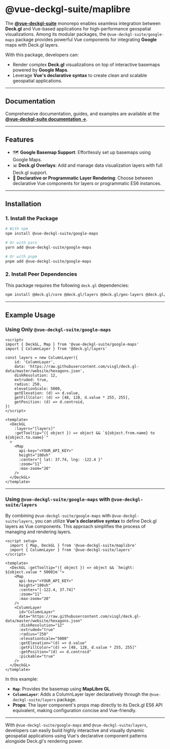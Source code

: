 # @vue-deckgl-suite/maplibre

The **[@vue-deckgl-suite](https://github.com/MostafaGamalSayed/vue-deck.gl-suite)** monorepo enables seamless integration between **Deck.gl** and Vue-based applications for high-performance geospatial visualizations. Among its modular packages, the `@vue-deckgl-suite/google-maps` package provides powerful Vue components for integrating **Google** maps with Deck.gl layers.

With this package, developers can:
- Render complex **Deck.gl** visualizations on top of interactive basemaps powered by **Google Maps**.
- Leverage **Vue's declarative syntax** to create clean and scalable geospatial applications.

---

## Documentation

Comprehensive documentation, guides, and examples are available at the **[@vue-deckgl-suite documentation →](https://vue-deckgl-suite.wakeb.tech/)**.

---

## Features

- 🗺 **Google Basemap Support**: Effortlessly set up basemaps using Google Maps.
- 📊 **Deck.gl Overlays**: Add and manage data visualization layers with full Deck.gl support.
- 🔄 **Declarative or Programmatic Layer Rendering**: Choose between declarative Vue components for layers or programmatic ES6 instances.

---

## Installation

### 1. Install the Package
```bash
# With npm
npm install @vue-deckgl-suite/google-maps

# Or with yarn
yarn add @vue-deckgl-suite/google-maps

# Or with pnpm
pnpm add @vue-deckgl-suite/google-maps
```

### 2. Install Peer Dependencies
This package requires the following `deck.gl` dependencies:
```bash
npm install @deck.gl/core @deck.gl/layers @deck.gl/geo-layers @deck.gl/aggregation-layers @deck.gl/google-maps
```

---

## Example Usage

### Using Only `@vue-deckgl-suite/google-maps`
```vue
<script>
import { DeckGL, Map } from '@vue-deckgl-suite/google-maps'
import { ColumnLayer } from '@deck.gl/layers'

const layers = new ColumnLayer({
    id: 'ColumnLayer',
    data: 'https://raw.githubusercontent.com/visgl/deck.gl-data/master/website/hexagons.json',
    diskResolution: 12,
    extruded: true,
    radius: 250,
    elevationScale: 5000,
    getElevation: (d) => d.value,
    getFillColor: (d) => [48, 128, d.value * 255, 255],
    getPosition: (d) => d.centroid,
})
</script>

<template>
  <DeckGL
    :layers="[layers]"
    :getTooltip="({ object }) => object && `${object.from.name} to ${object.to.name}`"
  >
    <Map
      api-key="<YOUR_API_KEY>"
      height="100vh"
      :center="{ lat: 37.74, lng: -122.4 }"
      :zoom="11"
      :max-zoom="20"
    />
  </DeckGL>
</template>
```

---

### Using `@vue-deckgl-suite/google-maps` with `@vue-deckgl-suite/layers`
By combining `@vue-deckgl-suite/google-maps` with `@vue-deckgl-suite/layers`, you can utilize **Vue's declarative syntax** to define Deck.gl layers as Vue components. This approach simplifies the process of managing and rendering layers.

```vue
<script setup>
  import { Map, DeckGL } from '@vue-deckgl-suite/maplibre'
  import { ColumnLayer } from '@vue-deckgl-suite/layers'
</script>

<template>
  <DeckGL :getTooltip="({ object }) => object && `height: ${object.value * 5000}m`">
    <Map
      api-key="<YOUR_API_KEY>"
      height="100vh"
      :center="[-122.4, 37.74]"
      :zoom="11"
      :max-zoom="20"
    />
    <ColumnLayer
      id="ColumnLayer"
      data="https://raw.githubusercontent.com/visgl/deck.gl-data/master/website/hexagons.json"
      :diskResolution="12"
      :extruded="true"
      :radius="250"
      :elevationScale="5000"
      :getElevation="(d) => d.value"
      :getFillColor="(d) => [48, 128, d.value * 255, 255]"
      :getPosition="(d) => d.centroid"
      :pickable="true"
    />
  </DeckGL>
</template>
```

In this example:
- **`Map`**: Provides the basemap using **MapLibre GL**.
- **`ColumnLayer`**: Adds a ColumnLayer layer declaratively through the `@vue-deckgl-suite/layers` package.
- **Props**: The layer component's props map directly to its Deck.gl ES6 API equivalent, making configuration concise and Vue-friendly.

---

With `@vue-deckgl-suite/google-maps` and `@vue-deckgl-suite/layers`, developers can easily build highly interactive and visually dynamic geospatial applications using Vue's declarative component patterns alongside Deck.gl's rendering power.